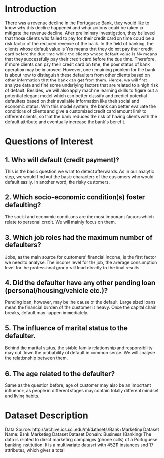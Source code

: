 # Introduction

There was a revenue decline in the Portuguese Bank, they would like to know why this decline
happened and what actions could be taken to mitigate the revenue decline. After preliminary
investigation, they believed that those clients who failed to pay for their credit card on time could
be a risk factor of the reduced revenue of the bank.
In the field of banking, the clients whose default value is Yes means that they do not pay their
credit card before the due time while the clients whose default value is No means that they
successfully pay their credit card before the due time. Therefore, if more clients can pay their
credit card on time, the poor status of bank operation may be improved.
However, one remaining problem for the bank is about how to distinguish these defaulters from
other clients based on other information that the bank can get from them. Hence, we will first
analyze data and find some underlying factors that are related to a high risk of default. Besides,
we will also apply machine learning skills to figure out a potential elegant model which can
better classify and predict potential defaulters based on their available information like their
social and economic status.
With this model system, the bank can better evaluate the conditions of clients and give a
customized credit card amount limit to different clients, so that the bank reduces the risk of
having clients with the default attribute and eventually increase the bank's benefit.

# Questions of Interest

## 1. Who will default (credit payment)?

This is the basic question we want to detect afterwards. As in our analytic step, we would
find out the basic characters of the customers who would default easily. In another word,
the risky customers.

## 2. Which socio-economic condition(s) foster defaulting?
The social and economic conditions are the most important factors which relate to
personal credit. We will mainly focus on them.

## 3. Which job roles had the maximum number of defaulters?

Jobs, as the main source for customers’ financial income, is the first factor we need to
analyse. The income level for the job, the average consumption level for the professional
group will lead directly to the final results.

## 4. Did the defaulter have any other pending loan (personal/housing/vehicle etc.)?

Pending loan, however, may be the cause of the default. Large sized loans mean the
financial burden of the customer is heavy. Once the capital chain breaks, default may
happen immediately.

## 5. The influence of marital status to the defaulter.

Behind the marital status, the stable family relationship and responsibility may cut down
the probability of default in common sense. We will analyse the relationship between
them.

## 6. The age related to the defaulter?
Same as the question before, age of customer may also be an important influence, as
people in different stages may contain totally different mindset and living habits.

# Dataset Description

Data Source: http://archive.ics.uci.edu/ml/datasets/Bank+Marketing
Dataset Name:  Bank Marketing Dataset
Dataset Domain: Business (Banking)
The data is related to direct marketing campaigns (phone calls) of a Portuguese banking
institution. It is a multivariate dataset with 45211 instances and 17 attributes, which gives a total
